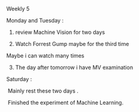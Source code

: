 Weekly 5

Monday and Tuesday :

1.  review Machine Vision for two days 

2.  Watch Forrest Gump maybe for the third time 

   Maybe i can watch many times 

3. The day after tomorrow i have MV  examination 

    

Saturday :

​		Mainly rest these two days .

​        Finished the experiment  of  Machine Learning.  